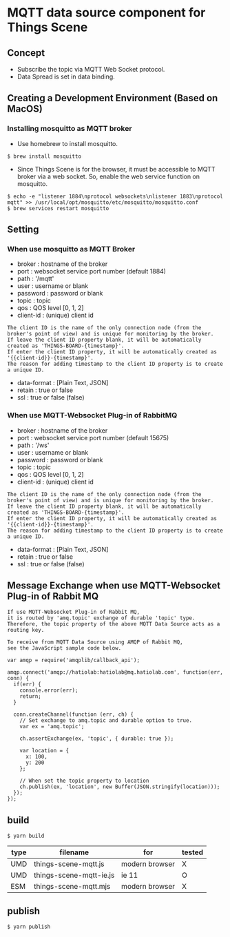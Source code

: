 # MQTT data source component for Things Scene

## Concept

- Subscribe the topic via MQTT Web Socket protocol.
- Data Spread is set in data binding.

## Creating a Development Environment (Based on MacOS)

### Installing mosquitto as MQTT broker

- Use homebrew to install mosquitto.

```
$ brew install mosquitto
```

- Since Things Scene is for the browser, it must be accessible to MQTT broker via a web socket. So, enable the web service function on mosquitto.

```
$ echo -e "listener 1884\nprotocol websockets\nlistener 1883\nprotocol mqtt" >> /usr/local/opt/mosquitto/etc/mosquitto/mosquitto.conf
$ brew services restart mosquitto
```

## Setting

### When use mosquitto as MQTT Broker

- broker : hostname of the broker
- port : websocket service port number (default 1884)
- path : '/mqtt'
- user : username or blank
- password : password or blank
- topic : topic
- qos : QOS level [0, 1, 2]
- client-id : (unique) client id

```
The client ID is the name of the only connection node (from the broker's point of view) and is unique for monitoring by the broker.
If leave the client ID property blank, it will be automatically created as 'THINGS-BOARD-{timestamp}'.
If enter the client ID property, it will be automatically created as '{{client-id}}-{timestamp}'.
The reason for adding timestamp to the client ID property is to create a unique ID.
```

- data-format : [Plain Text, JSON]
- retain : true or false
- ssl : true or false (false)

### When use MQTT-Websocket Plug-in of RabbitMQ

- broker : hostname of the broker
- port : websocket service port number (default 15675)
- path : '/ws'
- user : username or blank
- password : password or blank
- topic : topic
- qos : QOS level [0, 1, 2]
- client-id : (unique) client id

```
The client ID is the name of the only connection node (from the broker's point of view) and is unique for monitoring by the broker.
If leave the client ID property blank, it will be automatically created as 'THINGS-BOARD-{timestamp}'.
If enter the client ID property, it will be automatically created as '{{client-id}}-{timestamp}'.
The reason for adding timestamp to the client ID property is to create a unique ID.
```

- data-format : [Plain Text, JSON]
- retain : true or false
- ssl : true or false (false)

## Message Exchange when use MQTT-Websocket Plug-in of Rabbit MQ

```
If use MQTT-Websocket Plug-in of Rabbit MQ,
it is routed by 'amq.topic' exchange of durable 'topic' type.
Therefore, the topic property of the above MQTT Data Source acts as a routing key.

To receive from MQTT Data Source using AMQP of Rabbit MQ,
see the JavaScript sample code below.
```

```
var amqp = require('amqplib/callback_api');

amqp.connect('amqp://hatiolab:hatiolab@mq.hatiolab.com', function(err, conn) {
  if(err) {
    console.error(err);
    return;
  }

  conn.createChannel(function (err, ch) {
    // Set exchange to amq.topic and durable option to true.
    var ex = 'amq.topic';

    ch.assertExchange(ex, 'topic', { durable: true });

    var location = {
      x: 100,
      y: 200
    };

    // When set the topic property to location
    ch.publish(ex, 'location', new Buffer(JSON.stringify(location)));
  });
});
```

## build

`$ yarn build`

| type | filename                | for            | tested |
| ---- | ----------------------- | -------------- | ------ |
| UMD  | things-scene-mqtt.js    | modern browser | X      |
| UMD  | things-scene-mqtt-ie.js | ie 11          | O      |
| ESM  | things-scene-mqtt.mjs   | modern browser | X      |

## publish

`$ yarn publish`
